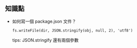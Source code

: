 ## 知識點

- 如何寫一個 package.json 文件？

  `fs.writeFile(dir, JSON.stringify(obj, null, 2), 'utf8')`
  
  tips: JSON.stringify 還有兩個參數
